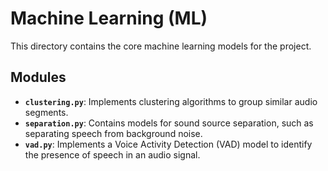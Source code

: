 # Machine Learning (ML)

This directory contains the core machine learning models for the project.

## Modules

- **`clustering.py`**: Implements clustering algorithms to group similar audio segments.
- **`separation.py`**: Contains models for sound source separation, such as separating speech from background noise.
- **`vad.py`**: Implements a Voice Activity Detection (VAD) model to identify the presence of speech in an audio signal. 